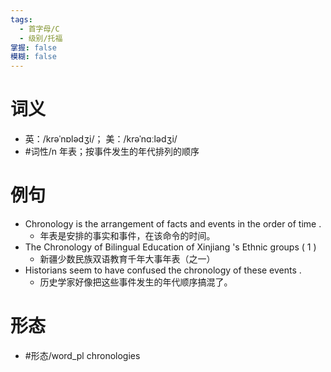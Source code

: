 ```yaml
---
tags:
  - 首字母/C
  - 级别/托福
掌握: false
模糊: false
---
```

# 词义
- 英：/krəˈnɒlədʒi/； 美：/krəˈnɑːlədʒi/
- #词性/n  年表；按事件发生的年代排列的顺序
# 例句
- Chronology is the arrangement of facts and events in the order of time .
	- 年表是安排的事实和事件，在该命令的时间。
- The Chronology of Bilingual Education of Xinjiang 's Ethnic groups ( 1 )
	- 新疆少数民族双语教育千年大事年表（之一）
- Historians seem to have confused the chronology of these events .
	- 历史学家好像把这些事件发生的年代顺序搞混了。
# 形态
- #形态/word_pl chronologies
